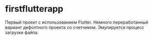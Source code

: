 # firstflutterapp

Первый проект с использованием Flutter.
Немного переработанный вариант дефолтного проекта со счетчиком.
Эмулируется процесс загрузки файла.


